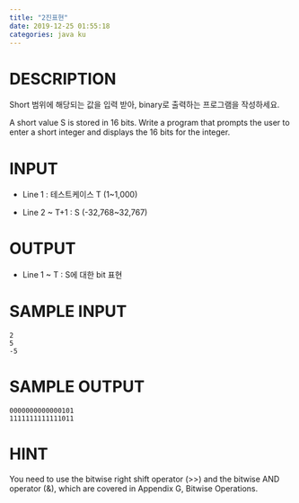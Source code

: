 ```yaml
---
title: "2진표현"
date: 2019-12-25 01:55:18
categories: java ku
---
```


# DESCRIPTION
Short 범위에 해당되는 값을 입력 받아, binary로 출력하는 프로그램을 작성하세요.

A short value S is stored in 16 bits. Write a program that prompts the user to enter a short integer and displays the 16 bits for the integer.

# INPUT
* Line 1 : 테스트케이스 T (1~1,000)

* Line 2 ~ T+1 : S (-32,768~32,767)

 

# OUTPUT
* Line 1 ~ T : S에 대한 bit 표현

 

# SAMPLE INPUT
```
2
5
-5
```

# SAMPLE OUTPUT
```
0000000000000101
1111111111111011
```

# HINT
You need to use the bitwise right shift operator (>>) and the bitwise AND operator (&), which are covered in Appendix G, Bitwise Operations.

<script src="https://gist.github.com/DetegiCE/977585b7ddad561763f183c3adb3ba35.js"></script>
